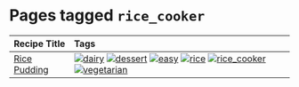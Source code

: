 # Pages tagged `rice_cooker`

|Recipe Title|Tags
|:---|:---|
|[Rice Pudding](../recipes/ricepudding.md)|<a href="tags/dairy.md"><img src="https://img.shields.io/badge/tag-dairy-4b9e32" alt="dairy" /></a> <a href="tags/dessert.md"><img src="https://img.shields.io/badge/tag-dessert-84f8cf" alt="dessert" /></a> <a href="tags/easy.md"><img src="https://img.shields.io/badge/tag-easy-72fcc" alt="easy" /></a> <a href="tags/rice.md"><img src="https://img.shields.io/badge/tag-rice-25a9f1" alt="rice" /></a> <a href="tags/rice_cooker.md"><img src="https://img.shields.io/badge/tag-rice_cooker-f6b493" alt="rice_cooker" /></a> <a href="tags/vegetarian.md"><img src="https://img.shields.io/badge/tag-vegetarian-473080" alt="vegetarian" /></a>|